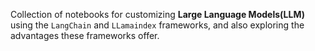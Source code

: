 

Collection of notebooks for customizing **Large Language Models(LLM)** using the `LangChain` and
`LLamaindex` frameworks, and also exploring the advantages these frameworks offer.